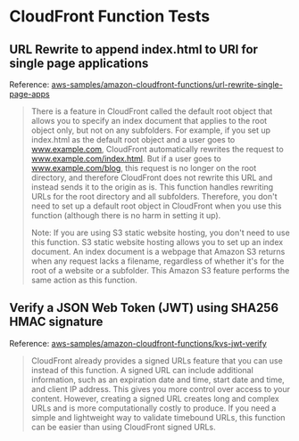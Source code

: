 # CloudFront Function Tests

## URL Rewrite to append index.html to URI for single page applications

Reference: [aws-samples/amazon-cloudfront-functions/url-rewrite-single-page-apps](https://github.com/aws-samples/amazon-cloudfront-functions/blob/main/url-rewrite-single-page-apps/README.md)

> There is a feature in CloudFront called the default root object that allows you to specify an index document that applies to the root object only, but not on any subfolders. For example, if you set up index.html as the default root object and a user goes to www.example.com, CloudFront automatically rewrites the request to www.example.com/index.html. But if a user goes to www.example.com/blog, this request is no longer on the root directory, and therefore CloudFront does not rewrite this URL and instead sends it to the origin as is. This function handles rewriting URLs for the root directory and all subfolders. Therefore, you don't need to set up a default root object in CloudFront when you use this function (although there is no harm in setting it up).
>
> Note: If you are using S3 static website hosting, you don't need to use this function. S3 static website hosting allows you to set up an index document. An index document is a webpage that Amazon S3 returns when any request lacks a filename, regardless of whether it's for the root of a website or a subfolder. This Amazon S3 feature performs the same action as this function.

## Verify a JSON Web Token (JWT) using SHA256 HMAC signature

Reference: [aws-samples/amazon-cloudfront-functions/kvs-jwt-verify](https://github.com/aws-samples/amazon-cloudfront-functions/blob/main/kvs-jwt-verify/README.md)

> CloudFront already provides a signed URLs feature that you can use instead of this function. A signed URL can include additional information, such as an expiration date and time, start date and time, and client IP address. This gives you more control over access to your content. However, creating a signed URL creates long and complex URLs and is more computationally costly to produce. If you need a simple and lightweight way to validate timebound URLs, this function can be easier than using CloudFront signed URLs.
